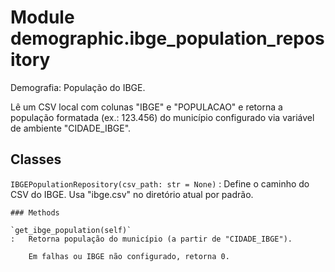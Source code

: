 Module demographic.ibge_population_repository
=============================================
Demografia: População do IBGE.

Lê um CSV local com colunas "IBGE" e "POPULACAO" e retorna a população
formatada (ex.: 123.456) do município configurado via variável de ambiente
"CIDADE_IBGE".

Classes
-------

`IBGEPopulationRepository(csv_path: str = None)`
:   Define o caminho do CSV do IBGE. Usa "ibge.csv" no diretório atual
    por padrão.

    ### Methods

    `get_ibge_population(self)`
    :   Retorna população do município (a partir de "CIDADE_IBGE").
        
        Em falhas ou IBGE não configurado, retorna 0.